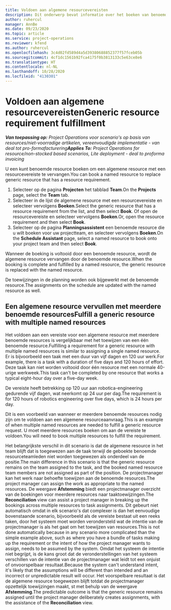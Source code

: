 ```yaml
---
title: Voldoen aan algemene resourcevereisten
description: Dit onderwerp bevat informatie over het boeken van benoemde resources voor een algemene resourcevereiste.
author: ruhercul
manager: AnnBe
ms.date: 09/23/2020
ms.topic: article
ms.service: project-operations
ms.reviewer: kfend
ms.author: ruhercul
ms.openlocfilehash: 3c4d02fd589d4a5d39380688852377f57fceb05b
ms.sourcegitcommit: 4cf1dc1561b92fca4175f0b3813133c5e63ce8e6
ms.translationtype: HT
ms.contentlocale: nl-NL
ms.lasthandoff: 10/28/2020
ms.locfileid: "4130301"
---
```

# <a name="generic-resource-requirement-fulfillment"></a><span data-ttu-id="76fc6-103">Voldoen aan algemene resourcevereisten</span><span class="sxs-lookup"><span data-stu-id="76fc6-103">Generic resource requirement fulfillment</span></span>

<span data-ttu-id="76fc6-104">_**Van toepassing op:** Project Operations voor scenario's op basis van resources/niet-voorradige artikelen, vereenvoudigde implementatie - van deal tot pro-formafacturering_</span><span class="sxs-lookup"><span data-stu-id="76fc6-104">_**Applies To:** Project Operations for resource/non-stocked based scenarios, Lite deployment - deal to proforma invoicing_</span></span>

<span data-ttu-id="76fc6-105">U een kunt benoemde resource boeken om een algemene resource met een resourcevereiste te vervangen.</span><span class="sxs-lookup"><span data-stu-id="76fc6-105">You can book a named resource to replace generic resource that has a resource requirement.</span></span>

1. <span data-ttu-id="76fc6-106">Selecteer op de pagina **Projecten** het tabblad **Team**.</span><span class="sxs-lookup"><span data-stu-id="76fc6-106">On the **Projects** page, select the **Team** tab.</span></span>
2. <span data-ttu-id="76fc6-107">Selecteer in de lijst de algemene resource met een resourcevereiste en selecteer vervolgens **Boeken**.</span><span class="sxs-lookup"><span data-stu-id="76fc6-107">Select the generic resource that has a resource requirement from the list, and then select **Book**.</span></span> <span data-ttu-id="76fc6-108">Of open de resourcevereiste en selecteer vervolgens **Boeken**.</span><span class="sxs-lookup"><span data-stu-id="76fc6-108">Or, open the resource requirement and then select **Book**.</span></span>
3. <span data-ttu-id="76fc6-109">Selecteer op de pagina **Planningsassistent** een benoemde resource die u wilt boeken voor uw projectteam, en selecteer vervolgens **Boeken**.</span><span class="sxs-lookup"><span data-stu-id="76fc6-109">On the **Schedule Assistant** page, select a named resource to book onto your project team and then select **Book**.</span></span>

<span data-ttu-id="76fc6-110">Wanneer de boeking is voltooid door een benoemde resource, wordt de algemene resource vervangen door de benoemde resource.</span><span class="sxs-lookup"><span data-stu-id="76fc6-110">When the booking is complete and fulfilled by a named resource, the generic resource is replaced with the named resource.</span></span>

<span data-ttu-id="76fc6-111">De toewijzingen in de planning worden ook bijgewerkt met de benoemde resource.</span><span class="sxs-lookup"><span data-stu-id="76fc6-111">The assignments on the schedule are updated with the named resource as well.</span></span>

## <a name="fulfill-a-generic-resource-with-multiple-named-resources"></a><span data-ttu-id="76fc6-112">Een algemene resource vervullen met meerdere benoemde resources</span><span class="sxs-lookup"><span data-stu-id="76fc6-112">Fulfill a generic resource with multiple named resources</span></span>
<span data-ttu-id="76fc6-113">Het voldoen aan een vereiste voor een algemene resource met meerdere benoemde resources is vergelijkbaar met het toewijzen van een één benoemde resource.</span><span class="sxs-lookup"><span data-stu-id="76fc6-113">Fulfilling a requirement for a generic resource with multiple named resources is similar to assigning a single named resource.</span></span> <span data-ttu-id="76fc6-114">Er is bijvoorbeeld een taak met een duur van vijf dagen en 120 uur werk.</span><span class="sxs-lookup"><span data-stu-id="76fc6-114">For example, there is a task with a duration of five days and 120 hours of effort.</span></span> <span data-ttu-id="76fc6-115">Deze taak kan niet worden voltooid door één resource met een normale 40-urige werkweek.</span><span class="sxs-lookup"><span data-stu-id="76fc6-115">This task can't be completed by one resource that works a typical eight-hour day over a five-day week.</span></span> 

<span data-ttu-id="76fc6-116">De vereiste heeft betrekking op 120 uur aan robotica-engineering gedurende vijf dagen, wat neerkomt op 24 uur per dag.</span><span class="sxs-lookup"><span data-stu-id="76fc6-116">The requirement is for 120 hours of robotics engineering over five days, which is 24 hours per day.</span></span>

<span data-ttu-id="76fc6-117">Dit is een voorbeeld van wanneer er meerdere benoemde resources nodig zijn om te voldoen aan een algemene resourceaanvraag.</span><span class="sxs-lookup"><span data-stu-id="76fc6-117">This is an example of when multiple named resources are needed to fulfill a generic resource request.</span></span> <span data-ttu-id="76fc6-118">U moet meerdere resources boeken om aan de vereiste te voldoen.</span><span class="sxs-lookup"><span data-stu-id="76fc6-118">You will need to book multiple resources to fulfill the requirement.</span></span>

<span data-ttu-id="76fc6-119">Het belangrijkste verschil in dit scenario is dat de algemene resource in het team blijft dat is toegewezen aan de taak terwijl de geboekte benoemde resourceteamleden niet worden toegewezen als onderdeel van de positie.</span><span class="sxs-lookup"><span data-stu-id="76fc6-119">The main difference in this scenario is that the generic resource remains on the team assigned to the task, and the booked named resource team members are not assigned as part of the position.</span></span> <span data-ttu-id="76fc6-120">De projectmanager kan het werk naar behoefte toewijzen aan de benoemde resources.</span><span class="sxs-lookup"><span data-stu-id="76fc6-120">The project manager can assign the work as appropriate to the named resources.</span></span> <span data-ttu-id="76fc6-121">De weergave **Afstemming** biedt een projectmanager overzicht van de boekingen voor meerdere resources naar taaktoewijzingen.</span><span class="sxs-lookup"><span data-stu-id="76fc6-121">The **Reconciliation** view can assist a project manager in breaking up the bookings across multiple resources to task assignments.</span></span> <span data-ttu-id="76fc6-122">Dit gebeurt niet automatisch omdat in elk scenario's dat complexer is dan het eenvoudige bovenstaande scenario, bijvoorbeeld als de vereiste bestaat uit een reeks taken, door het systeem moet worden verondersteld wat de intentie van de projectmanager is als het gaat om het toewijzen van resources.</span><span class="sxs-lookup"><span data-stu-id="76fc6-122">This is not done automatically because in any scenario more complicated than the simple example above, such as where you have a bundle of tasks making up the requirement or the intent of how the project manager wants to assign, needs to be assumed by the system.</span></span> <span data-ttu-id="76fc6-123">Omdat het systeem de intentie niet begrijpt, is de kans groot dat de veronderstellingen van het systeem verschillen van de intentie van de projectmanager wat leidt tot een onjuist of onvoorspelbaar resultaat.</span><span class="sxs-lookup"><span data-stu-id="76fc6-123">Because the system can't understand intent, it's likely that the assumptions will be different than intended and an incorrect or unpredictable result will occur.</span></span> <span data-ttu-id="76fc6-124">Het voorspelbare resultaat is dat de algemene resource toegewezen blijft totdat de projectmanager opzettelijk toewijzingen maakt, st met behulp van de weergave **Afstemming**.</span><span class="sxs-lookup"><span data-stu-id="76fc6-124">The predictable outcome is that the generic resource remains assigned until the project manager deliberately creates assignments, with the assistance of the **Reconciliation** view.</span></span>


